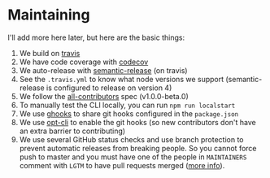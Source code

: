 # Maintaining

I'll add more here later, but here are the basic things:

1. We build on [travis][travis]
2. We have code coverage with [codecov][codecov]
3. We auto-release with [semantic-release][semantic-release] (on travis)
4. See the `.travis.yml` to know what node versions we support (semantic-release is configured to release on version 4)
5. We follow the [all-contributors][all-contributors] spec (v1.0.0-beta.0)
6. To manually test the CLI locally, you can run `npm run localstart`
7. We use [ghooks][ghooks] to share git hooks configured in the `package.json`
8. We use [opt-cli][opt-cli] to enable the git hooks (so new contributors don't have an extra barrier to contributing)
9. We use several GitHub status checks and use branch protection to prevent automatic releases from breaking people. So you cannot force push to master and you must have one of the people in `MAINTAINERS` comment with `LGTM` to have pull requests merged ([more info][LGTM]).

[travis]: https://travis-ci.org/kentcdodds/nps
[codecov]: https://codecov.io/github/kentcdodds/nps
[semantic-release]: https://npmjs.com/package/semantic-release
[all-contributors]: https://github.com/kentcdodds/all-contributors
[ghooks]: https://www.npmjs.com/package/ghooks
[opt-cli]: https://www.npmjs.com/package/opt-cli
[LGTM]: https://lgtm.co/docs/overview/
